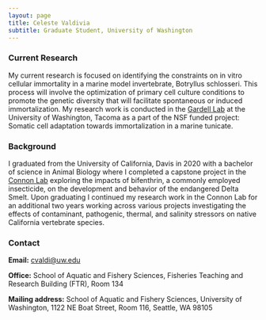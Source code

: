 ```yaml
---
layout: page
title: Celeste Valdivia
subtitle: Graduate Student, University of Washington
---
```

### Current Research 

My current research is focused on identifying the constraints on in vitro cellular immortality in a marine model invertebrate, Botryllus schlosseri. This process will involve the optimization of primary cell culture conditions to promote the genetic diversity that will facilitate spontaneous or induced immortalization. My research work is conducted in the [Gardell Lab](https://gardell.ds.lib.uw.edu/) at the University of Washington, Tacoma as a part of the NSF funded project: Somatic cell adaptation towards immortalization in a marine tunicate. 


### Background
I graduated from the University of California, Davis in 2020 with a bachelor of science in Animal Biology where I completed a capstone project in the [Connon Lab](https://connonlab.wordpress.com/) exploring the impacts of bifenthrin, a commonly employed insecticide, on the development and behavior of the endangered Delta Smelt. Upon graduating I continued my research work in the Connon Lab for an additional two years working across various projects investigating the effects of contaminant, pathogenic, thermal, and salinity stressors on native California vertebrate species.  


### Contact
 **Email:** [cvaldi@uw.edu](mailto:cvaldi@uw.edu)

 **Office:** School of Aquatic and Fishery Sciences, Fisheries Teaching and Research Building (FTR), Room 134  
 
 **Mailing address:** School of Aquatic and Fishery Sciences, University of Washington, 1122 NE Boat Street, Room 116, Seattle, WA 98105